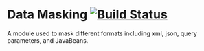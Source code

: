 # Data Masking [![Build Status](https://travis-ci.com/jeetatl/data-masking.svg?token=appUVRJjp7A66NgGYwzw&branch=master)](https://travis-ci.com/jeetatl/data-masking)
A module used to mask different formats including xml, json, query parameters, and JavaBeans.
